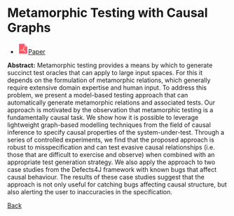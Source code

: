 # Metamorphic Testing with Causal Graphs

* <img src="../../icons/pdf.png" width="24px">[Paper](./Metamorphic_Testing_with_Causal_Graphs.pdf)

**Abstract:** Metamorphic testing provides a means by which to generate succinct test oracles that can apply to large input spaces. For this it depends on the formulation of metamorphic relations, which generally require extensive domain expertise and human input. To address this problem, we present a model-based testing approach that can automatically generate metamorphic relations and associated tests. Our approach is motivated by the observation that metamorphic testing is a fundamentally causal task. We show how it is possible to leverage lightweight graph-based modelling techniques from the field of causal inference to specify causal properties of the system-under-test. Through a series of controlled experiments, we find that the proposed approach is robust to misspecification and can test evasive causal relationships (i.e. those that are difficult to exercise and observe) when combined with an appropriate test generation strategy. We also apply the approach to two case studies from the Defects4J framework with known bugs that affect causal behaviour. The results of these case studies suggest that the approach is not only useful for catching bugs affecting causal structure, but also alerting the user to inaccuracies in the specification.

[Back](../../README.md)